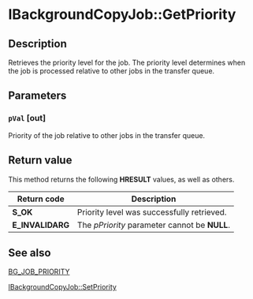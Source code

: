 # IBackgroundCopyJob::GetPriority

## Description

Retrieves the priority level for the job. The priority level determines when the job is processed relative to other jobs in the transfer queue.

## Parameters

### `pVal` [out]

Priority of the job relative to other jobs in the transfer queue.

## Return value

This method returns the following **HRESULT** values, as well as others.

| Return code | Description |
| --- | --- |
| ****S_OK**** | Priority level was successfully retrieved. |
| **E_INVALIDARG** | The *pPriority* parameter cannot be **NULL**. |

## See also

[BG_JOB_PRIORITY](https://learn.microsoft.com/windows/desktop/api/bits/ne-bits-bg_job_priority)

[IBackgroundCopyJob::SetPriority](https://learn.microsoft.com/windows/desktop/api/bits/nf-bits-ibackgroundcopyjob-setpriority)